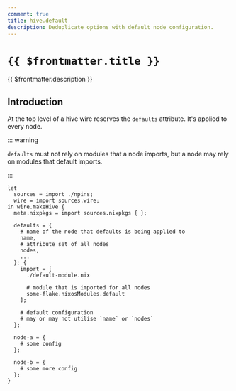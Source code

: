 ```yaml
---
comment: true
title: hive.default
description: Deduplicate options with default node configuration.
---
```


# `{{ $frontmatter.title }}`

{{ $frontmatter.description }}

## Introduction

At the top level of a hive wire reserves the `defaults` attribute. It's applied
to every node.

::: warning

`defaults` must not rely on modules that a node imports, but a
node may rely on modules that default imports.

:::

```nix:line-numbers [hive.nix]
let
  sources = import ./npins;
  wire = import sources.wire;
in wire.makeHive {
  meta.nixpkgs = import sources.nixpkgs { };

  defaults = {
    # name of the node that defaults is being applied to
    name,
    # attribute set of all nodes
    nodes,
    ...
  }: {
    import = [
      ./default-module.nix

      # module that is imported for all nodes
      some-flake.nixosModules.default
    ];

    # default configuration
    # may or may not utilise `name` or `nodes`
  };

  node-a = {
    # some config
  };

  node-b = {
    # some more config
  };
}
```
